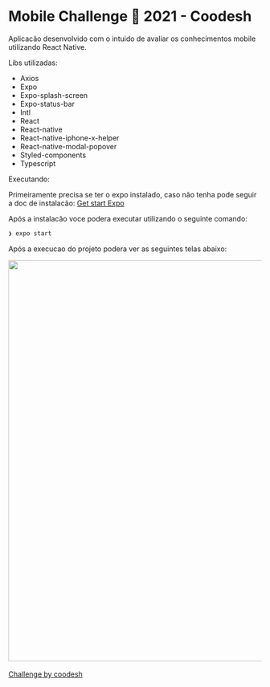 # Mobile Challenge 🏅 2021 - Coodesh

Aplicacão desenvolvido com o intuido de avaliar os conhecimentos mobile utilizando React Native.

Libs utilizadas:
 - Axios
 - Expo
 - Expo-splash-screen
 - Expo-status-bar
 - Intl
 - React
 - React-native
 - React-native-iphone-x-helper
 - React-native-modal-popover
 - Styled-components
 - Typescript

Executando:

Primeiramente precisa se ter o expo instalado, caso não tenha pode seguir a doc de instalacão:
<a href="https://docs.expo.dev">Get start Expo</a>

Após a instalacão voce podera executar utilizando o seguinte comando:

```bash
❯ expo start
```
Após a execucao do projeto podera ver as seguintes telas abaixo:


<img src="https://user-images.githubusercontent.com/33062949/157777503-2eec6c2e-321e-4bbd-b805-c851d1a84254.png" width="1200" height="800" />
<br>
<br>
<a href="https://lab.coodesh.com/public-challenges/mobile-challenge-2021">Challenge by coodesh</a>

